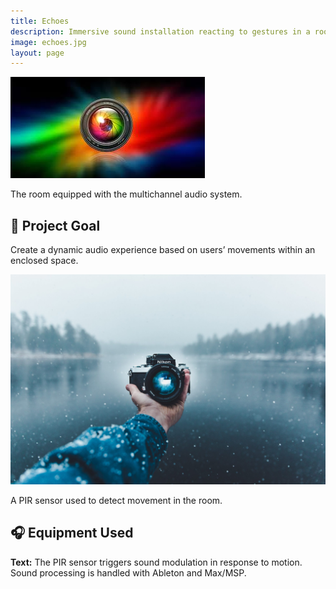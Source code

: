 ```yaml
---
title: Echoes
description: Immersive sound installation reacting to gestures in a room.
image: echoes.jpg
layout: page
---
```


<div class="markdown-row">
  <div class="image-side">
    <img src="echoes.jpg" alt="Echoes installation">
    <p class="caption">The room equipped with the multichannel audio system.</p>
  </div>
  <div class="text-side">
    <h2 class="block-title">🎯 Project Goal</h2>
    <p>Create a dynamic audio experience based on users’ movements within an enclosed space.</p>
  </div>
</div>

<div class="markdown-row">
  <div class="image-side">
    <img src="motion-sensor.jpg" alt="PIR sensor">
    <p class="caption">A PIR sensor used to detect movement in the room.</p>
  </div>
  <div class="text-side">
    <h2 class="block-title">🎧 Equipment Used</h2>
    <p><strong>Text:</strong> The PIR sensor triggers sound modulation in response to motion. Sound processing is handled with Ableton and Max/MSP.</p>
  </div>
</div>




